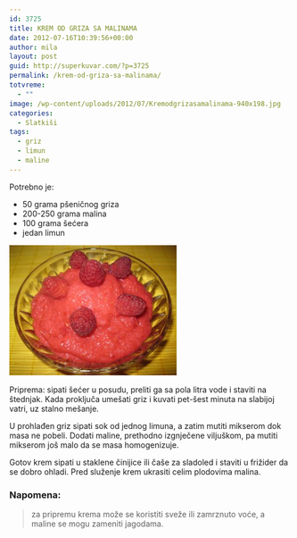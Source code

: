 ```yaml
---
id: 3725
title: KREM OD GRIZA SA MALINAMA
date: 2012-07-16T10:39:56+00:00
author: mila
layout: post
guid: http://superkuvar.com/?p=3725
permalink: /krem-od-griza-sa-malinama/
totvreme:
  - ""
image: /wp-content/uploads/2012/07/Kremodgrizasamalinama-940x198.jpg
categories:
  - Slatkiši
tags:
  - griz
  - limun
  - maline
---
```

Potrebno je:

  * 50 grama pšeničnog griza
  * 200-250 grama malina
  * 100 grama šećera
  * jedan limun

<img class="alignnone size-medium wp-image-3726" title="Kremodgrizasamalinama" src="/wp-content/uploads/2012/07/Kremodgrizasamalinama-e1342435053611-300x233.jpg" alt="" width="300" height="233" /> 

Priprema: sipati šećer u posudu, preliti ga sa pola litra vode i staviti na štednjak. Kada proključa umešati griz i kuvati pet-šest minuta na slabijoj vatri, uz stalno mešanje.

U prohlađen griz sipati sok od jednog limuna, a zatim mutiti mikserom dok masa ne pobeli. Dodati maline, prethodno izgnječene viljuškom, pa mutiti mikserom još malo da se masa homogenizuje.

Gotov krem sipati u staklene činijice ili čaše za sladoled i staviti u frižider da se dobro ohladi. Pred služenje krem ukrasiti celim plodovima malina.

### Napomena:
> za pripremu krema može se koristiti sveže ili zamrznuto voće, a maline se mogu zameniti jagodama.